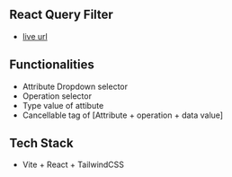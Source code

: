 ## React Query Filter

- [live url](https://job-portal-frontend-sepia.vercel.app/)

## Functionalities

- Attribute Dropdown selector
- Operation selector
- Type value of attibute
- Cancellable tag of [Attribute + operation + data value]

## Tech Stack

- Vite + React + TailwindCSS

